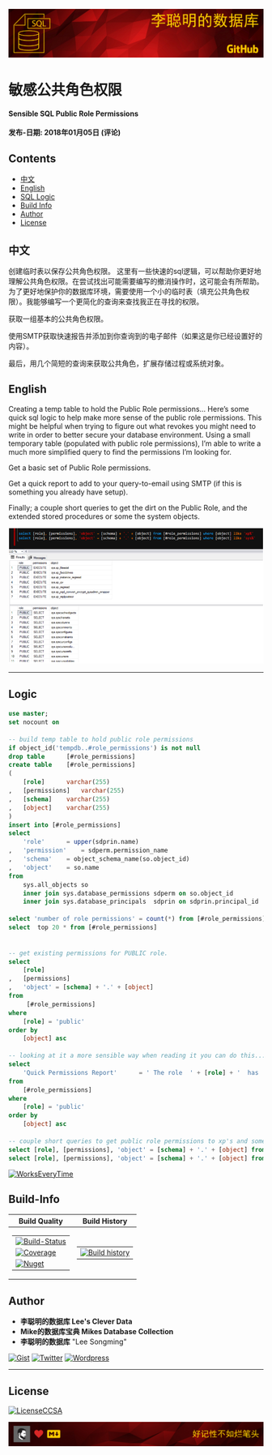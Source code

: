 ![CLEVER DATA GIT REPO](https://raw.githubusercontent.com/LiCongMingDeShujuku/git-resources/master/0-clever-data-github.png "李聪明的数据库")

# 敏感公共角色权限
#### Sensible SQL Public Role Permissions
**发布-日期: 2018年01月05日 (评论)**


## Contents

- [中文](#中文)
- [English](#English)
- [SQL Logic](#Logic)
- [Build Info](#Build-Info)
- [Author](#Author)
- [License](#License) 


## 中文
创建临时表以保存公共角色权限。
这里有一些快速的sql逻辑，可以帮助你更好地理解公共角色权限。在尝试找出可能需要编写的撤消操作时，这可能会有所帮助。为了更好地保护你的数据库环境，需要使用一个小的临时表（填充公共角色权限）。我能够编写一个更简化的查询来查找我正在寻找的权限。

获取一组基本的公共角色权限。

使用SMTP获取快速报告并添加到你查询到的电子邮件（如果这是你已经设置好的内容）。

最后，用几个简短的查询来获取公共角色，扩展存储过程或系统对象。


## English
Creating a temp table to hold the Public Role permissions…
Here’s some quick sql logic to help make more sense of the public role permissions. This might be helpful when trying to figure out what revokes you might need to write in order to better secure your database environment. Using a small temporary table (populated with public role permissions), I’m able to write a much more simplified query to find the permissions I’m looking for.

Get a basic set of Public Role permissions.

Get a quick report to add to your query-to-email using SMTP (if this is something you already have setup).

Finally; a couple short queries to get the dirt on the Public Role, and the extended stored procedures or some the system objects.

![#](images/Sensible-SQL-Public-Role-Permissions.png?raw=true "#")


---
## Logic
```SQL
use master;
set nocount on
 
-- build temp table to hold public role permissions
if object_id('tempdb..#role_permissions') is not null
drop table      [#role_permissions]
create table    [#role_permissions]
(
    [role]      varchar(255)
,   [permissions]   varchar(255)
,   [schema]    varchar(255)
,   [object]    varchar(255)
)
insert into [#role_permissions]
select
    'role'      = upper(sdprin.name)
,   'permission'    = sdperm.permission_name
,   'schema'    = object_schema_name(so.object_id)
,   'object'    = so.name
from
    sys.all_objects so
    inner join sys.database_permissions sdperm on so.object_id          = sdperm.major_id
    inner join sys.database_principals  sdprin on sdprin.principal_id   = sdperm.grantee_principal_id
 
select 'number of role permissions' = count(*) from [#role_permissions]
select  top 20 * from [#role_permissions]
 
 
-- get existing permissions for PUBLIC role.
select
    [role]
,   [permissions]
,   'object' = [schema] + '.' + [object]
from
     [#role_permissions]
where
    [role] = 'public'
order by
    [object] asc
 
-- looking at it a more sensible way when reading it you can do this...
select
    'Quick Permissions Report'      = ' The role  ' + [role] + '  has  ' + [permissions] + '  permissions on object:  [' + [schema] + '].[' + [object] + ']  under the  [' + upper(db_name()) + ']  database.'
from
    [#role_permissions]
where
    [role] = 'public'
order by
    [object] asc
 
-- couple short queries to get public role permissions to xp's and some system objects
select [role], [permissions], 'object' = [schema] + '.' + [object] from [#role_permissions] where [object] like 'xp%'
select [role], [permissions], 'object' = [schema] + '.' + [object] from [#role_permissions] where [object] like 'sys%'

```



[![WorksEveryTime](https://forthebadge.com/images/badges/60-percent-of-the-time-works-every-time.svg)](https://shitday.de/)

## Build-Info

| Build Quality | Build History |
|--|--|
|<table><tr><td>[![Build-Status](https://ci.appveyor.com/api/projects/status/pjxh5g91jpbh7t84?svg?style=flat-square)](#)</td></tr><tr><td>[![Coverage](https://coveralls.io/repos/github/tygerbytes/ResourceFitness/badge.svg?style=flat-square)](#)</td></tr><tr><td>[![Nuget](https://img.shields.io/nuget/v/TW.Resfit.Core.svg?style=flat-square)](#)</td></tr></table>|<table><tr><td>[![Build history](https://buildstats.info/appveyor/chart/tygerbytes/resourcefitness)](#)</td></tr></table>|

## Author

- **李聪明的数据库 Lee's Clever Data**
- **Mike的数据库宝典 Mikes Database Collection**
- **李聪明的数据库** "Lee Songming"

[![Gist](https://img.shields.io/badge/Gist-李聪明的数据库-<COLOR>.svg)](https://gist.github.com/congmingshuju)
[![Twitter](https://img.shields.io/badge/Twitter-mike的数据库宝典-<COLOR>.svg)](https://twitter.com/mikesdatawork?lang=en)
[![Wordpress](https://img.shields.io/badge/Wordpress-mike的数据库宝典-<COLOR>.svg)](https://mikesdatawork.wordpress.com/)

---
## License
[![LicenseCCSA](https://img.shields.io/badge/License-CreativeCommonsSA-<COLOR>.svg)](https://creativecommons.org/share-your-work/licensing-types-examples/)

![Lee Songming](https://raw.githubusercontent.com/LiCongMingDeShujuku/git-resources/master/1-clever-data-github.png "李聪明的数据库")

